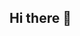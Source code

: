 ## Hi there 👋

<!-- 🌱 I’m currently learning web development, and this repository is for my course assignments! 
-->


